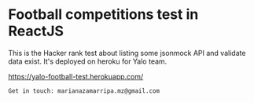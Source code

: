 # Football competitions test in ReactJS

This is the Hacker rank test about listing some jsonmock API and validate data exist.
It's deployed on heroku for Yalo team.

https://yalo-football-test.herokuapp.com/

``` Get in touch: marianazamarripa.mz@gmail.com ```

